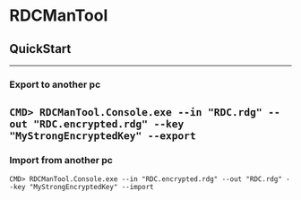 # RDCManTool

## QuickStart
---
### Export to another pc
```CMD> RDCManTool.Console.exe --in "RDC.rdg" --out "RDC.encrypted.rdg" --key "MyStrongEncryptedKey" --export```
---
### Import from another pc
```CMD> RDCManTool.Console.exe --in "RDC.encrypted.rdg" --out "RDC.rdg" --key "MyStrongEncryptedKey" --import```